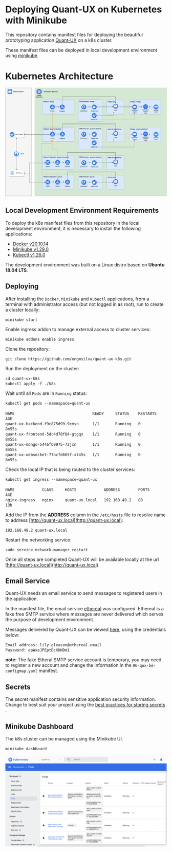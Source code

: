 # Deploying Quant-UX on Kubernetes with Minikube
This repository contains manifest files for deploying the beautiful prototyping application [Quant-UX](https://github.com/KlausSchaefers/quant-ux) on a k8s cluster.

These manifest files can be deployed in local development environment using [minikube](https://minikube.sigs.k8s.io/).

# Kubernetes Architecture

![alt text](./static/architecture_ks8.png)

## Local Development Environment Requirements

To deploy the k8s manifest files from this repository in the local development environment, it is necessary to install the following applications:

- [Docker v20.10.14](https://docs.docker.com/engine/install/ubuntu/)
- [Minikube v1.29.0](https://minikube.sigs.k8s.io/docs/start/#:~:text=1-,Installation,-Click%20on%20the)
- [Kubectl v1.26.0](https://kubernetes.io/docs/tasks/tools/install-kubectl-linux/)

The development environment was built on a Linux distro based on **Ubuntu 18.04 LTS**.

## Deploying

After installing the `Docker`, `Minikube` and `Kubectl` applications, from a terminal with administrator access (but not logged in as root), run to create a cluster locally:

```
minikube start
```

Enable ingress addon to manage external access to cluster services:

```
minikube addons enable ingress
```

Clone the repository:

```
git clone https://github.com/engmsilva/quant-ux-k8s.git
```

Run the deployment on the cluster:

```
cd quant-ux-k8s
kubectl apply -f ./k8s
```

Wait until all `Pods` are in `Running` status:

```
kubectl get pods --namespace=quant-ux

NAME                                  READY     STATUS    RESTARTS   AGE
quant-ux-backend-f9c875d99-9cmsn      1/1       Running   0          8m55s
quant-ux-frontend-5dc4d78f84-gtgqx    1/1       Running   0          8m55s
quant-ux-mongo-5446f69975-72jxn       1/1       Running   0          8m55s
quant-ux-websocket-77bcfd665f-xt45s   1/1       Running   0          8m55s
```

Check the local IP that is being routed to the cluster services:

```
kubectl get ingress --namespace=quant-ux

NAME            CLASS     HOSTS            ADDRESS        PORTS     AGE
nginx-ingress   nginx     quant-ux.local   192.168.49.2   80        13h
```

Add the IP from the **ADDRESS** column in the `/etc/hosts` file to resolve name to address [http://quant-ux.local](http://quant-ux.local):

```
192.168.49.2 quant-ux.local
```

Restart the networking service:

```
sudo service network-manager restart
```

Once all steps are completed Quant-UX will be available locally at the url [http://quant-ux.local](http://quant-ux.local).

## Email Service

Quant-UX needs an email service to send messages to registered users in the application.

In the manifest file, the email service [ethereal](https://ethereal.email) was configured. Ethereal is a fake free SMTP service where messages are never delivered which serves the purpose of development environment.

Messages delivered by Quant-UX can be viewed [here](https://ethereal.email/login), using the credentials below:

```
Email address: lily.gleason@ethereal.email
Password: epWxeJPEptDcXHNDm1
```

**note:** The fake Etheral SMTP service account is temporary, you may need to register a new account and change the information in the `06-qux-be-configmap.yaml` manifest.

## Secrets

The secret manifest contains sensitive application security information. Change to best suit your project using the [best practices for storing secrets ](https://kubernetes.io/docs/concepts/configuration/secret/ ).


## Minikube Dashboard

The k8s cluster can be managed using the Minikube UI.

```
minikube dashboard
```

![alt text](./static/minikube-dashboard.png)
